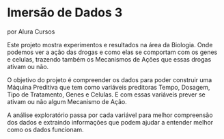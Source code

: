# Imersão de Dados 3

por Alura Cursos

Este projeto mostra experimentos e resultados na área da Biologia. Onde podemos ver a ação das drogas e como elas se comportam com os genes e celulas, trazendo também os Mecanismos de Ações que essas drogas ativam ou não.

O objetivo do projeto é compreender os dados para poder construir uma Máquina Preditiva que tem como variáveis preditoras Tempo, Dosagem, Tipo de Tratamento, Genes e Celulas. E com essas variáveis prever se ativam ou não algum Mecanismo de Ação.

A análise exploratório passa por cada variável para melhor compreensão dos dados e extraindo informações que podem ajudar a entender melhor como os dados funcionam.
